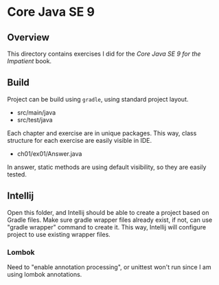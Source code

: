 # Core Java SE 9

## Overview

This directory contains exercises I did for the
*Core Java SE 9 for the Impatient* book.

## Build

Project can be build using `gradle`, using standard project layout.
- src/main/java
- src/test/java

Each chapter and exercise are in unique packages. This way, class
structure for each exercise are easily visible in IDE.

- ch01/ex01/Answer.java

In answer, static methods are using default visibility, so they are
easily tested.

## Intellij

Open this folder, and Intellij should be able to create a project
based on Gradle files. Make sure gradle wrapper files already exist,
if not, can use "gradle wrapper" command to create it. This way,
Intellij will configure project to use existing wrapper files.

### Lombok

Need to "enable annotation processing", or unittest won't run since I
am using lombok annotations.
